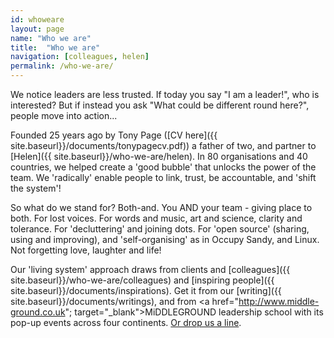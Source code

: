 ```yaml
---
id: whoweare
layout: page
name: "Who we are"
title:  "Who we are"
navigation: [colleagues, helen]
permalink: /who-we-are/
---
```


We notice leaders are less trusted. If today you say "I am a leader!", who is interested? But if instead you ask "What could be different round here?", people move into action... 

Founded 25 years ago by Tony Page ([CV here]({{ site.baseurl}}/documents/tonypagecv.pdf)) a father of two, and partner to [Helen]({{ site.baseurl}}/who-we-are/helen). In 80 organisations and 40 countries, we helped create a 'good bubble' that unlocks the power of the team. We 'radically' enable people to link, trust, be accountable, and 'shift the system'! 

So what do we stand for? Both-and. You AND your team - giving place to both. For lost voices. For words and music, art and science, clarity and tolerance. For 'decluttering' and joining dots. For 'open source' (sharing, using and improving), and 'self-organising' as in Occupy Sandy, and Linux. Not forgetting love, laughter and life!

Our 'living system' approach draws from clients and [colleagues]({{ site.baseurl}}/who-we-are/colleagues) and [inspiring people]({{ site.baseurl}}/documents/inspirations). Get it from our [writing]({{ site.baseurl}}/documents/writings), and from <a href="http://www.middle-ground.co.uk"; target="_blank">MiDDLEGROUND</a> leadership school with its pop-up events across four continents. <a href="mailto:info@pageconsulting.co.uk">Or drop us a line</a>. 


